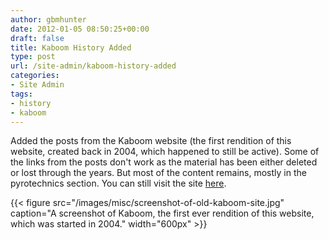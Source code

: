 ```yaml
---
author: gbmhunter
date: 2012-01-05 08:50:25+00:00
draft: false
title: Kaboom History Added
type: post
url: /site-admin/kaboom-history-added
categories:
- Site Admin
tags:
- history
- kaboom
---
```


Added the posts from the Kaboom website (the first rendition of this website, created back in 2004, which happened to still be active). Some of the links from the posts don't work as the material has been either deleted or lost through the years. But most of the content remains, mostly in the pyrotechnics section. You can still visit the site [here](http://homepages.inspire.net.nz/~hunter/kaboom/kaboom.htm).

{{< figure src="/images/misc/screenshot-of-old-kaboom-site.jpg" caption="A screenshot of Kaboom, the first ever rendition of this website, which was started in 2004."  width="600px" >}}
